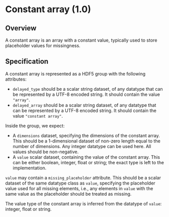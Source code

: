 

# Constant array (1.0)

## Overview

A constant array is an array with a constant value, typically used to store placeholder values for missingness.

## Specification

A constant array is represented as a HDF5 group with the following attributes:

- `delayed_type` should be a scalar string dataset, of any datatype that can be represented by a UTF-8 encoded string.
  It should contain the value `"array"`.
- `delayed_array` should be a scalar string dataset, of any datatype that can be represented by a UTF-8 encoded string.
  It should contain the value `"constant array"`.

Inside the group, we expect:

- A `dimensions` dataset, specifying the dimensions of the constant array.
  This should be a 1-dimensional dataset of non-zero length equal to the number of dimensions.
  Any integer datatype can be used here.
  All values should be non-negative.
- A `value` scalar dataset, containing the value of the constant array.
  This can be either boolean, integer, float or string; the exact type is left to the implementation.

`value` may contain a `missing_placeholder` attribute.
This should be a scalar dataset of the same datatype class as `value`, specifying the placeholder value used for all missing elements,
i.e., any elements in `value` with the same value as the placeholder should be treated as missing.

The value type of the constant array is inferred from the datatype of `value`: integer, float or string.
